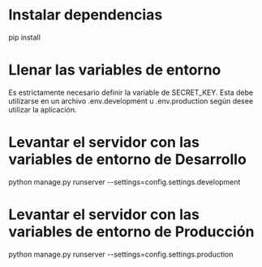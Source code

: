 # Instalar dependencias
pip install 

# Llenar las variables de entorno
Es estrictamente necesario definir la variable de SECRET_KEY. Esta debe utilizarse en un archivo .env.development u .env.production según desee utilizar la aplicación.

# Levantar el servidor con las variables de entorno de Desarrollo
python manage.py runserver --settings=config.settings.development

# Levantar el servidor con las variables de entorno de Producción
python manage.py runserver --settings=config.settings.production